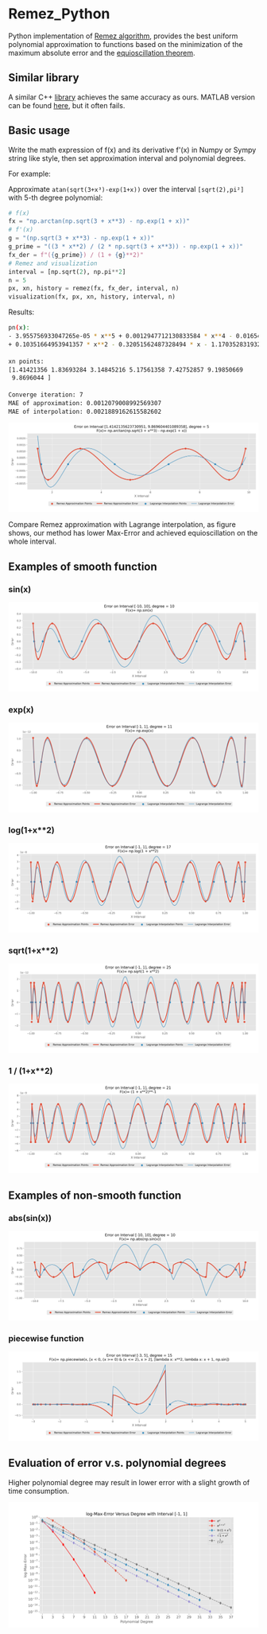 # Remez_Python

Python implementation of  [Remez algorithm](https://en.wikipedia.org/wiki/Remez_algorithm),  provides the best uniform polynomial approximation to functions based on the minimization of the maximum absolute error and the [equioscillation theorem](https://en.wikipedia.org/wiki/Equioscillation_theorem).

## Similar library

A similar C++ [library](https://github.com/samhocevar/lolremez?tab=readme-ov-file#docker) achieves the same accuracy as ours. MATLAB version can be found [here](https://ww2.mathworks.cn/matlabcentral/fileexchange/8094-remez-algorithm), but it often fails.

## Basic usage

Write the math expression of f(x) and its derivative f'(x) in Numpy or Sympy string like style, then set approximation interval and polynomial degrees. 

For example:

Approximate `atan(sqrt(3+x³)-exp(1+x))` over the interval `[sqrt(2),pi²]` with 5-th degree polynomial:

```python
# f(x)
fx = "np.arctan(np.sqrt(3 + x**3) - np.exp(1 + x))"
# f'(x)
g = "(np.sqrt(3 + x**3) - np.exp(1 + x))"
g_prime = "((3 * x**2) / (2 * np.sqrt(3 + x**3)) - np.exp(1 + x))"
fx_der = f"({g_prime}) / (1 + {g}**2)"
# Remez and visualization
interval = [np.sqrt(2), np.pi**2]
n = 5
px, xn, history = remez(fx, fx_der, interval, n)
visualization(fx, px, xn, history, interval, n)
```

Results:

```bash
pn(x):
- 3.955756933047265e-05 * x**5 + 0.0012947712130833584 * x**4 - 0.01654139703555944 * x**3
+ 0.10351664953941357 * x**2 - 0.32051562487328494 * x - 1.1703528319321932

xn points:
[1.41421356 1.83693284 3.14845216 5.17561358 7.42752857 9.19850669
 9.8696044 ]

Converge iteration: 7
MAE of approximation: 0.0012079008992569307
MAE of interpolation: 0.0021889162615582602
```

![single_3](./images/single_plot/single_3.png)

Compare Remez approximation with Lagrange interpolation, as figure shows, our method has lower Max-Error and achieved equioscillation on the whole interval.

## Examples of smooth function

### sin(x)

![single_5](./images/single_plot/single_5.png)

### exp(x)

![pipeline_34](./images/pipeline_plot/pipeline_34.png)

### log(1+x**2)

![pipeline_43](./images/pipeline_plot/pipeline_43.png)

### sqrt(1+x**2)

![pipeline_63](./images/pipeline_plot/pipeline_63.png)

### 1 / (1+x**2)

![pipeline_11](./images/pipeline_plot/pipeline_11.png)

## Examples of non-smooth function

### abs(sin(x))

![single_1](./images/single_plot/single_1.png)

### piecewise function

![single_4](./images/single_plot/single_4.png)

## Evaluation of error v.s. polynomial degrees

Higher polynomial degree may result in lower error with a slight growth of time consumption.

![log-Max-Error_Versus_Degree](./images/log-Max-Error_Versus_Degree.png)
